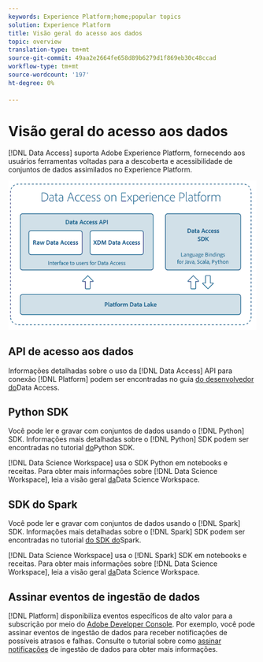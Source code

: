 ```yaml
---
keywords: Experience Platform;home;popular topics
solution: Experience Platform
title: Visão geral do acesso aos dados
topic: overview
translation-type: tm+mt
source-git-commit: 49aa2e2664fe658d89b6279d1f869eb30c48ccad
workflow-type: tm+mt
source-wordcount: '197'
ht-degree: 0%

---
```



# Visão geral do acesso aos dados

[!DNL Data Access] suporta Adobe Experience Platform, fornecendo aos usuários ferramentas voltadas para a descoberta e acessibilidade de conjuntos de dados assimilados no Experience Platform.

![Acesso aos dados no Experience Platform](images/Data_Access_Experience_Platform.png)

## API de acesso aos dados

Informações detalhadas sobre o uso da [!DNL Data Access] API para conexão [!DNL Platform] podem ser encontradas no guia [do desenvolvedor do](api.md)Data Access.

## Python SDK

Você pode ler e gravar com conjuntos de dados usando o [!DNL Python] SDK. Informações mais detalhadas sobre o [!DNL Python] SDK podem ser encontradas no tutorial [do](./tutorials/python-sdk.md)Python SDK.

[!DNL Data Science Workspace] usa o SDK Python em notebooks e receitas. Para obter mais informações sobre [!DNL Data Science Workspace], leia a visão geral [da](../data-science-workspace/home.md)Data Science Workspace.

## SDK do Spark

Você pode ler e gravar com conjuntos de dados usando o [!DNL Spark] SDK. Informações mais detalhadas sobre o [!DNL Spark] SDK podem ser encontradas no tutorial [do SDK do](./tutorials/spark-sdk.md)Spark.

[!DNL Data Science Workspace] usa o [!DNL Spark] SDK em notebooks e receitas. Para obter mais informações sobre [!DNL Data Science Workspace], leia a visão geral [da](../data-science-workspace/home.md)Data Science Workspace.

## Assinar eventos de ingestão de dados

[!DNL Platform] disponibiliza eventos específicos de alto valor para a subscrição por meio do [Adobe Developer Console](https://www.adobe.com/go/devs_console_ui). Por exemplo, você pode assinar eventos de ingestão de dados para receber notificações de possíveis atrasos e falhas. Consulte o tutorial sobre como [assinar notificações](../ingestion/quality/subscribe-events.md) de ingestão de dados para obter mais informações.